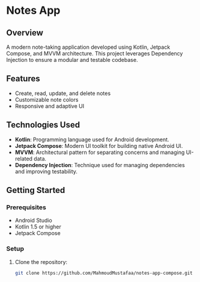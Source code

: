 # Notes App

## Overview
A modern note-taking application developed using Kotlin, Jetpack Compose, and MVVM architecture. This project leverages Dependency Injection to ensure a modular and testable codebase.

## Features
- Create, read, update, and delete notes
- Customizable note colors
- Responsive and adaptive UI

## Technologies Used
- **Kotlin**: Programming language used for Android development.
- **Jetpack Compose**: Modern UI toolkit for building native Android UI.
- **MVVM**: Architectural pattern for separating concerns and managing UI-related data.
- **Dependency Injection**: Technique used for managing dependencies and improving testability.

## Getting Started

### Prerequisites
- Android Studio
- Kotlin 1.5 or higher
- Jetpack Compose

### Setup
1. Clone the repository:
   ```bash
   git clone https://github.com/MahmoudMustafaa/notes-app-compose.git
